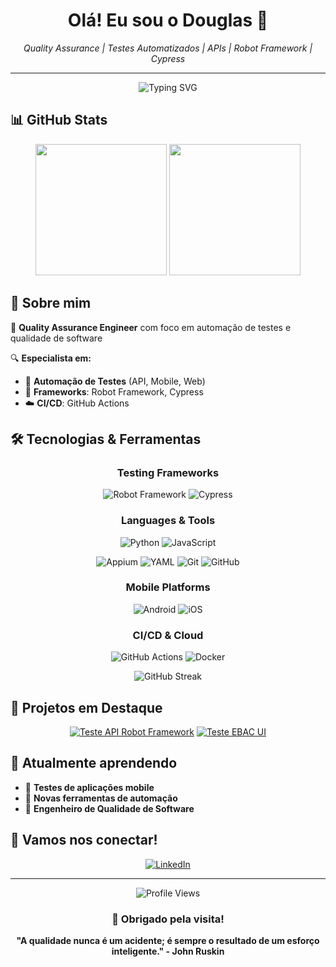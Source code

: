 <h1 align="center">Olá! Eu sou o Douglas 👋</h1>

<p align="center">
  <i>Quality Assurance | Testes Automatizados | APIs | Robot Framework | Cypress</i>
</p>

---

<div align="center">
  <img src="https://readme-typing-svg.herokuapp.com?font=Fira+Code&pause=1000&color=2E9EF7&center=true&vCenter=true&width=435&lines=Quality+Assurance+Engineer;Automation+Testing+Specialist;Robot+Framework+%7C+Cypress+Expert;Always+learning+something+new!" alt="Typing SVG" />
</div>

## 📊 GitHub Stats
<div align="center">
  <img height="210em" src="https://github-readme-stats.vercel.app/api?username=lichyot&show_icons=true&theme=tokyonight&include_all_commits=true&count_private=true"/>
  <img height="210em" src="https://github-readme-stats.vercel.app/api/top-langs/?username=lichyot&layout=compact&langs_count=7&theme=tokyonight"/>
</div>

## 🚀 Sobre mim
💼 **Quality Assurance Engineer** com foco em automação de testes e qualidade de software

🔍 **Especialista em:**
- 🤖 **Automação de Testes** (API, Mobile, Web)
- 🧪 **Frameworks**: Robot Framework, Cypress
- ☁️ **CI/CD**: GitHub Actions

## 🛠️ Tecnologias & Ferramentas

<div align="center">

### Testing Frameworks
![Robot Framework](https://img.shields.io/badge/-Robot%20Framework-000000?style=for-the-badge&logo=robot-framework&logoColor=white) ![Cypress](https://img.shields.io/badge/-Cypress-17202C?style=for-the-badge&logo=cypress&logoColor=white)


### Languages & Tools

![Python](https://img.shields.io/badge/-Python-3776AB?style=for-the-badge&logo=python&logoColor=white)
![JavaScript](https://img.shields.io/badge/-JavaScript-F7DF1E?style=for-the-badge&logo=javascript&logoColor=black)

![Appium](https://img.shields.io/badge/-Appium-662D91?style=for-the-badge&logo=appium&logoColor=white) ![YAML](https://img.shields.io/badge/-YAML-CB171E?style=for-the-badge&logo=yaml&logoColor=white) ![Git](https://img.shields.io/badge/-Git-F05032?style=for-the-badge&logo=git&logoColor=white) ![GitHub](https://img.shields.io/badge/-GitHub-181717?style=for-the-badge&logo=github&logoColor=white)

### Mobile Platforms
![Android](https://img.shields.io/badge/-Android-3DDC84?style=for-the-badge&logo=android&logoColor=white) ![iOS](https://img.shields.io/badge/-iOS-000000?style=for-the-badge&logo=ios&logoColor=white)

### CI/CD & Cloud
![GitHub Actions](https://img.shields.io/badge/-GitHub%20Actions-2088FF?style=for-the-badge&logo=github-actions&logoColor=white) ![Docker](https://img.shields.io/badge/-Docker-2496ED?style=for-the-badge&logo=docker&logoColor=white)

</div>

<div align="center">
  <img src="https://github-readme-streak-stats.herokuapp.com/?user=lichyot&theme=tokyonight" alt="GitHub Streak" />
</div>

## 📂 Projetos em Destaque
<div align="center">
  
[![Teste API Robot Framework](https://github-readme-stats.vercel.app/api/pin/?username=lichyot&repo=Teste-API-Robot-Framework&theme=tokyonight)](https://github.com/lichyot/Teste-API-Robot-Framework) [![Teste EBAC UI](https://github-readme-stats.vercel.app/api/pin/?username=lichyot&repo=teste-ebac-ui&theme=tokyonight)](https://github.com/lichyot/teste-ebac-ui)

</div>

## 🌱 Atualmente aprendendo
- 📱 **Testes de aplicações mobile**
- 🔧 **Novas ferramentas de automação**
- 🧠 **Engenheiro de Qualidade de Software**

## 🤝 Vamos nos conectar!
<div align="center">

[![LinkedIn](https://img.shields.io/badge/-LinkedIn-0077B5?style=for-the-badge&logo=linkedin&logoColor=white)](https://www.linkedin.com/in/douglas-ferreira-ti/)

</div>

---

<div align="center">
  <img src="https://komarev.com/ghpvc/?username=lichyot&label=Profile%20views&color=0e75b6&style=flat" alt="Profile Views" />
  
  ### 💙 Obrigado pela visita!
  
  **"A qualidade nunca é um acidente; é sempre o resultado de um esforço inteligente." - John Ruskin**

